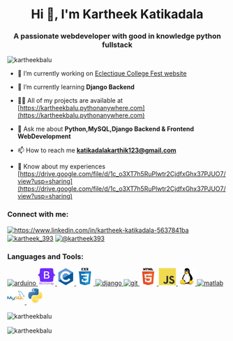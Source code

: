 <h1 align="center">Hi 👋, I'm Kartheek Katikadala</h1>
<h3 align="center">A passionate webdeveloper with good in knowledge python fullstack</h3>

<p align="left"> <img src="https://komarev.com/ghpvc/?username=kartheekbalu&label=Profile%20views&color=0e75b6&style=flat" alt="kartheekbalu" /> </p>

- 🔭 I’m currently working on [Eclectique College Fest website](https://kartheekbalu.pythonanywhere.com)

- 🌱 I’m currently learning **Django Backend**

- 👨‍💻 All of my projects are available at [https://kartheekbalu.pythonanywhere.com](https://kartheekbalu.pythonanywhere.com)

- 💬 Ask me about **Python,MySQL,Django Backend & Frontend WebDevelopment**

- 📫 How to reach me **katikadalakarthik123@gmail.com**

- 📄 Know about my experiences [https://drive.google.com/file/d/1c_o3XT7h5RuPlwtr2CjdfxGhx37PJUO7/view?usp=sharing](https://drive.google.com/file/d/1c_o3XT7h5RuPlwtr2CjdfxGhx37PJUO7/view?usp=sharing)

<h3 align="left">Connect with me:</h3>
<p align="left">
<a href="https://linkedin.com/in/https://www.linkedin.com/in/kartheek-katikadala-5637841ba" target="blank"><img align="center" src="https://raw.githubusercontent.com/rahuldkjain/github-profile-readme-generator/master/src/images/icons/Social/linked-in-alt.svg" alt="https://www.linkedin.com/in/kartheek-katikadala-5637841ba" height="30" width="40" /></a>
<a href="https://instagram.com/kartheek_393" target="blank"><img align="center" src="https://raw.githubusercontent.com/rahuldkjain/github-profile-readme-generator/master/src/images/icons/Social/instagram.svg" alt="kartheek_393" height="30" width="40" /></a>
<a href="https://www.hackerrank.com/@kartheek393" target="blank"><img align="center" src="https://raw.githubusercontent.com/rahuldkjain/github-profile-readme-generator/master/src/images/icons/Social/hackerrank.svg" alt="@kartheek393" height="30" width="40" /></a>
</p>

<h3 align="left">Languages and Tools:</h3>
<p align="left"> <a href="https://www.arduino.cc/" target="_blank" rel="noreferrer"> <img src="https://cdn.worldvectorlogo.com/logos/arduino-1.svg" alt="arduino" width="40" height="40"/> </a> <a href="https://getbootstrap.com" target="_blank" rel="noreferrer"> <img src="https://raw.githubusercontent.com/devicons/devicon/master/icons/bootstrap/bootstrap-plain-wordmark.svg" alt="bootstrap" width="40" height="40"/> </a> <a href="https://www.cprogramming.com/" target="_blank" rel="noreferrer"> <img src="https://raw.githubusercontent.com/devicons/devicon/master/icons/c/c-original.svg" alt="c" width="40" height="40"/> </a> <a href="https://www.w3schools.com/css/" target="_blank" rel="noreferrer"> <img src="https://raw.githubusercontent.com/devicons/devicon/master/icons/css3/css3-original-wordmark.svg" alt="css3" width="40" height="40"/> </a> <a href="https://www.djangoproject.com/" target="_blank" rel="noreferrer"> <img src="https://cdn.worldvectorlogo.com/logos/django.svg" alt="django" width="40" height="40"/> </a> <a href="https://git-scm.com/" target="_blank" rel="noreferrer"> <img src="https://www.vectorlogo.zone/logos/git-scm/git-scm-icon.svg" alt="git" width="40" height="40"/> </a> <a href="https://www.w3.org/html/" target="_blank" rel="noreferrer"> <img src="https://raw.githubusercontent.com/devicons/devicon/master/icons/html5/html5-original-wordmark.svg" alt="html5" width="40" height="40"/> </a> <a href="https://developer.mozilla.org/en-US/docs/Web/JavaScript" target="_blank" rel="noreferrer"> <img src="https://raw.githubusercontent.com/devicons/devicon/master/icons/javascript/javascript-original.svg" alt="javascript" width="40" height="40"/> </a> <a href="https://www.linux.org/" target="_blank" rel="noreferrer"> <img src="https://raw.githubusercontent.com/devicons/devicon/master/icons/linux/linux-original.svg" alt="linux" width="40" height="40"/> </a> <a href="https://www.mathworks.com/" target="_blank" rel="noreferrer"> <img src="https://upload.wikimedia.org/wikipedia/commons/2/21/Matlab_Logo.png" alt="matlab" width="40" height="40"/> </a> <a href="https://www.mysql.com/" target="_blank" rel="noreferrer"> <img src="https://raw.githubusercontent.com/devicons/devicon/master/icons/mysql/mysql-original-wordmark.svg" alt="mysql" width="40" height="40"/> </a> <a href="https://www.python.org" target="_blank" rel="noreferrer"> <img src="https://raw.githubusercontent.com/devicons/devicon/master/icons/python/python-original.svg" alt="python" width="40" height="40"/> </a> </p>

<p><img align="center" src="https://github-readme-stats.vercel.app/api/top-langs?username=kartheekbalu&show_icons=true&locale=en&layout=compact" alt="kartheekbalu" /></p>

<p><img align="center" src="https://github-readme-streak-stats.herokuapp.com/?user=kartheekbalu&" alt="kartheekbalu" /></p>
